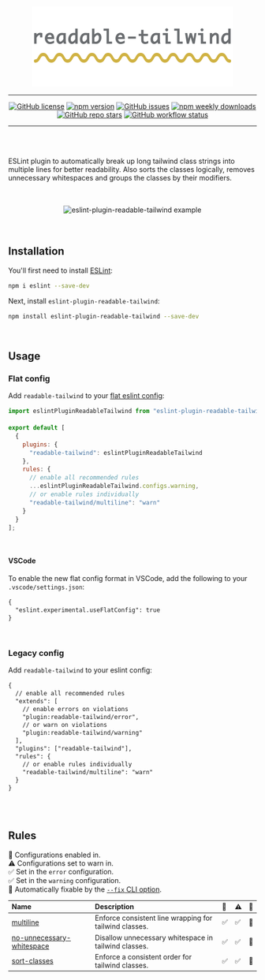 <div align="center">
  <picture>
    <source media="(prefers-color-scheme: dark)" srcset="./assets/eslint-plugin-readable-tailwind-logo-dark.svg">
    <source media="(prefers-color-scheme: light)" srcset="./assets/eslint-plugin-readable-tailwind-logo-light.svg">
    <img alt="eslint-plugin-readable-tailwind logo" src="./assets/eslint-plugin-readable-tailwind-logo.svg">
  </picture>
</div>

---

<div align="center">

  [![GitHub license](https://img.shields.io/github/license/schoero/eslint-plugin-readable-tailwind?style=flat-square&labelColor=454c5c&color=00AD51)](https://github.com/schoero/eslint-plugin-readable-tailwind/blob/main/LICENSE)
  [![npm version](https://img.shields.io/npm/v/eslint-plugin-readable-tailwind?style=flat-square&labelColor=454c5c&color=00AD51)](https://www.npmjs.com/package/eslint-plugin-readable-tailwind?activeTab=versions)
  [![GitHub issues](https://img.shields.io/github/issues/schoero/eslint-plugin-readable-tailwind?style=flat-square&labelColor=454c5c&color=00AD51)](https://github.com/schoero/eslint-plugin-readable-tailwind/issues)
  [![npm weekly downloads](https://img.shields.io/npm/dw/eslint-plugin-readable-tailwind?style=flat-square&labelColor=454c5c&color=00AD51)](https://www.npmjs.com/package/eslint-plugin-readable-tailwind?activeTab=readme)
  [![GitHub repo stars](https://img.shields.io/github/stars/schoero/eslint-plugin-readable-tailwind?style=flat-square&labelColor=454c5c&color=00AD51)](https://github.com/schoero/eslint-plugin-readable-tailwind/stargazers)
  [![GitHub workflow status](https://img.shields.io/github/actions/workflow/status/schoero/eslint-plugin-readable-tailwind/ci.yml?event=push&style=flat-square&labelColor=454c5c&color=00AD51)](https://github.com/schoero/eslint-plugin-readable-tailwind/actions?query=workflow%3ACI)

</div>

---

<br/>
<br/>

ESLint plugin to automatically break up long tailwind class strings into multiple lines for better readability.
Also sorts the classes logically, removes unnecessary whitespaces and groups the classes by their modifiers.

<br/>
<br/>

<div align="center">
  <img alt="eslint-plugin-readable-tailwind example" width="640px" src="https://raw.githubusercontent.com/schoero/eslint-plugin-readable-tailwind/main/assets/eslint-plugin-readable-tailwind-example.png">
</div>

<br/>
<br/>

## Installation

You'll first need to install [ESLint](https://eslint.org/):

```sh
npm i eslint --save-dev
```

Next, install `eslint-plugin-readable-tailwind`:

```sh
npm install eslint-plugin-readable-tailwind --save-dev
```

<br/>

## Usage

### Flat config

Add `readable-tailwind` to your [flat eslint config](https://eslint.org/docs/latest/use/configure/configuration-files-new):

```js
import eslintPluginReadableTailwind from "eslint-plugin-readable-tailwind";

export default [
  {
    plugins: {
      "readable-tailwind": eslintPluginReadableTailwind
    },
    rules: {
      // enable all recommended rules
      ...eslintPluginReadableTailwind.configs.warning,
      // or enable rules individually
      "readable-tailwind/multiline": "warn"
    }
  }
];
```

<br/>

#### VSCode

To enable the new flat config format in VSCode, add the following to your `.vscode/settings.json`:

```jsonc
{
  "eslint.experimental.useFlatConfig": true
}
```

<br/>

### Legacy config

Add `readable-tailwind` to your eslint config:

```jsonc
{
  // enable all recommended rules
  "extends": [
    // enable errors on violations
    "plugin:readable-tailwind/error",
    // or warn on violations
    "plugin:readable-tailwind/warning"
  ],
  "plugins": ["readable-tailwind"],
  "rules": {
    // or enable rules individually
    "readable-tailwind/multiline": "warn"
  }
}
```

<br/>
<br/>

## Rules

<!-- begin auto-generated rules list -->

💼 Configurations enabled in.\
⚠️ Configurations set to warn in.\
✅ Set in the `error` configuration.\
✅ Set in the `warning` configuration.\
🔧 Automatically fixable by the [`--fix` CLI option](https://eslint.org/docs/user-guide/command-line-interface#--fix).

| Name                                                                 | Description                                            | 💼 | ⚠️ | 🔧 |
| :------------------------------------------------------------------- | :----------------------------------------------------- | :- | :- | :- |
| [multiline](docs/rules/multiline.md)                                 | Enforce consistent line wrapping for tailwind classes. | ✅  | ✅  | 🔧 |
| [no-unnecessary-whitespace](docs/rules/no-unnecessary-whitespace.md) | Disallow unnecessary whitespace in tailwind classes.   | ✅  | ✅  | 🔧 |
| [sort-classes](docs/rules/sort-classes.md)                           | Enforce a consistent order for tailwind classes.       | ✅  | ✅  | 🔧 |

<!-- end auto-generated rules list -->
